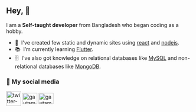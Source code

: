 ## Hey, 👋
I am a **Self-taught developer** from Bangladesh who began coding as a hobby.

- 🌱 &nbsp;I've created few static and dynamic sites using <a href="https://react.dev/">react</a> and <a href="https://nodejs.org/">nodejs</a>.
- 📚 &nbsp;I’m currently learning <a href="https://flutter.dev/">Flutter</a>.
- 🗄️ &nbsp;I've also got knowledge on relational databases like <a href="">MySQL</a> and non-relational databases like <a href="">MongoDB</a>.

### 🔗 My social media 
<p align="left">
<a href="https://twitter.com/thekonkal1" target="blank"><img align="center" src="https://img.icons8.com/ios-filled/50/twitterx--v1.png" alt="twitter-link" height="40" width="40" /></a>
<a href="https://www.linkedin.com/in/rasidur-rahman/" target="blank"><img align="center" src="https://raw.githubusercontent.com/rahuldkjain/github-profile-readme-generator/master/src/images/icons/Social/linked-in-alt.svg" alt="gautamkrishnar" height="30" width="40" /></a>
<a href="https://instagram.com/__nihal0203" target="blank"><img align="center" src="https://raw.githubusercontent.com/rahuldkjain/github-profile-readme-generator/master/src/images/icons/Social/instagram.svg" alt="gautamkrishnar" height="30" width="40" /></a>
